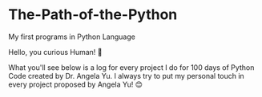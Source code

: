 # The-Path-of-the-Python
My first programs in Python Language 

Hello, you curious Human! 👋

What you'll see below is a log for every project I do for 100 days of Python Code created by Dr. Angela Yu. I always try to put my personal touch in every project proposed by Angela Yu! 😊 
